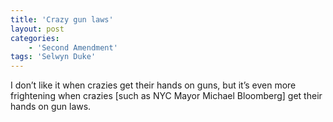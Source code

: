 ```yaml
---
title: 'Crazy gun laws'
layout: post
categories:
    - 'Second Amendment'
tags: 'Selwyn Duke'
---
```


I don’t like it when crazies get their hands on guns, but it’s even more frightening when crazies \[such as NYC Mayor Michael Bloomberg\] get their hands on gun laws.